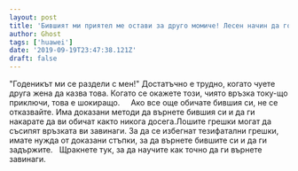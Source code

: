 ```yaml
---
layout: post
title: 'Бившият ми приятел ме остави за друго момиче! Лесен начин да го върнете'
author: Ghost
tags: ['huawei']
date: '2019-09-19T23:47:38.121Z'
draft: false
---
```


"Годеникът ми се раздели с мен!" Достатъчно е трудно, когато чуете друга жена да казва това. Когато се окажете този, чиято връзка току-що приключи, това е шокиращо.     Ако все още обичате бившия си, не се отказвайте. Има доказани методи да върнете бившия си и да ги накарате да ви обичат както никога досега.Лошите грешки могат да съсипят връзката ви завинаги. За да се избегнат тезифатални грешки, имате нужда от доказани стъпки, за да върнете бившите си и да ги задържите.   Щракнете тук, за да научите как точно да ги върнете завинаги.
